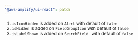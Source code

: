 ```yaml
---
"@aws-amplify/ui-react": patch
---
```


1. `isIconHidden` is added on `Alert` with default of `false`
2. `isHidden` is added on `FieldGroupIcon` with default of `false`
3. `isLabelShown` is added on `SearchField ` with default of `false`
